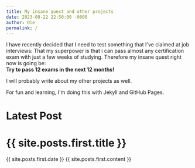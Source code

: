 ```yaml
---
title: My insane quest and other projects
date: 2023-08-22 22:50:00 -0000
author: Ole
permalink: /
---
```


I have recently decided that I need to test something that I've claimed at job interviews:
That my superpower is that i can pass almost any certification exam with just a few weeks of studying.
Therefore my insane quest right now is going be:  
**Try to pass 12 exams in the next 12 months!**

I will probably write about my other projects as well.

For fun and learning, I'm doing this with Jekyll and GitHub Pages.

<h1>Latest Post</h1>
    
<h1>{{ site.posts.first.title }}</h1>
{{ site.posts.first.date }}  
{{ site.posts.first.content }}

